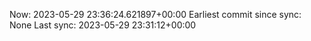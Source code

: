 Now: 2023-05-29 23:36:24.621897+00:00 Earliest commit since sync: None Last sync: 2023-05-29 23:31:12+00:00
